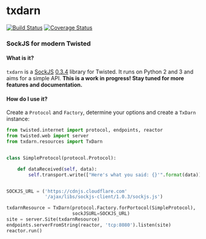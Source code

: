 # txdarn

[![Build Status](https://api.travis-ci.org/markrwilliams/txdarn.svg?branch=master)](https://travis-ci.org/markrwilliams/txdarn)
[![Coverage Status](https://codecov.io/github/markrwilliams/txdarn/coverage.svg?branch=master)](https://codecov.io/github/markrwilliams/txdarn)

### SockJS for modern Twisted

#### What is it?
`txdarn` is a [SockJS](http://sockjs.org) [0.3.4](https://github.com/sockjs/sockjs-client) library for Twisted.  It runs on Python 2 and 3 and aims for a simple API.  **This is a work in progress!  Stay tuned for more features and documentation.**

#### How do I use it?

Create a `Protocol` and `Factory`, determine your options and create a `TxDarn` instance:

````python
from twisted.internet import protocol, endpoints, reactor
from twisted.web import server
from txdarn.resources import TxDarn


class SimpleProtocol(protocol.Protocol):

    def dataReceived(self, data):
        self.transport.write(["Here's what you said: {}'".format(data)])


SOCKJS_URL = ('https://cdnjs.cloudflare.com'
              '/ajax/libs/sockjs-client/1.0.3/sockjs.js')

txdarnResource = TxDarn(protocol.Factory.forPortocol(SimpleProtocol),
                        sockJSURL=SOCKJS_URL)
site = server.Site(txdarnResource)
endpoints.serverFromString(reactor, 'tcp:8080').listen(site)
reactor.run()
````
